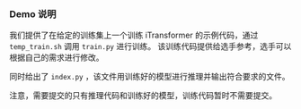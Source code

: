 ### Demo 说明
我们提供了在给定的训练集上一个训练 iTransformer 的示例代码，通过 `temp_train.sh` 调用 `train.py` 进行训练。 该训练代码提供给选手参考，选手可以根据自己的需求进行修改。

同时给出了 `index.py` ，该文件用训练好的模型进行推理并输出符合要求的文件。

注意，需要提交的只有推理代码和训练好的模型，训练代码暂时不需要提交。